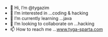 - 👋 Hi, I’m @tygazim
- 👀 I’m interested in ...coding & hacking
- 🌱 I’m currently learning ...java
- 💞️ I’m looking to collaborate on ...hacking
- 📫 How to reach me ...www.tyga-sparta.com

<!---
tygazim/tygazim is a ✨ special ✨ repository because its `README.md` (this file) appears on your GitHub profile.
You can click the Preview link to take a look at your changes.
--->
